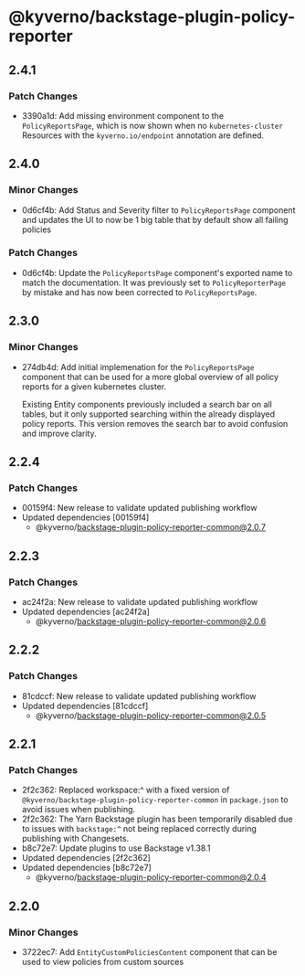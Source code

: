 # @kyverno/backstage-plugin-policy-reporter

## 2.4.1

### Patch Changes

- 3390a1d: Add missing environment component to the `PolicyReportsPage`, which is now shown when no `kubernetes-cluster` Resources with the `kyverno.io/endpoint` annotation are defined.

## 2.4.0

### Minor Changes

- 0d6cf4b: Add Status and Severity filter to `PolicyReportsPage` component and updates the UI to now be 1 big table that by default show all failing policies

### Patch Changes

- 0d6cf4b: Update the `PolicyReportsPage` component's exported name to match the documentation. It was previously set to `PolicyReporterPage` by mistake and has now been corrected to `PolicyReportsPage`.

## 2.3.0

### Minor Changes

- 274db4d: Add initial implemenation for the `PolicyReportsPage` component that can be used for a more global overview of all policy reports for a given kubernetes cluster.

  Existing Entity components previously included a search bar on all tables, but it only supported searching within the already displayed policy reports. This version removes the search bar to avoid confusion and improve clarity.

## 2.2.4

### Patch Changes

- 00159f4: New release to validate updated publishing workflow
- Updated dependencies [00159f4]
  - @kyverno/backstage-plugin-policy-reporter-common@2.0.7

## 2.2.3

### Patch Changes

- ac24f2a: New release to validate updated publishing workflow
- Updated dependencies [ac24f2a]
  - @kyverno/backstage-plugin-policy-reporter-common@2.0.6

## 2.2.2

### Patch Changes

- 81cdccf: New release to validate updated publishing workflow
- Updated dependencies [81cdccf]
  - @kyverno/backstage-plugin-policy-reporter-common@2.0.5

## 2.2.1

### Patch Changes

- 2f2c362: Replaced workspace:^ with a fixed version of `@kyverno/backstage-plugin-policy-reporter-common` in `package.json` to avoid issues when publishing.
- 2f2c362: The Yarn Backstage plugin has been temporarily disabled due to issues with `backstage:^` not being replaced correctly during publishing with Changesets.
- b8c72e7: Update plugins to use Backstage v1.38.1
- Updated dependencies [2f2c362]
- Updated dependencies [b8c72e7]
  - @kyverno/backstage-plugin-policy-reporter-common@2.0.4

## 2.2.0

### Minor Changes

- 3722ec7: Add `EntityCustomPoliciesContent` component that can be used to view policies from custom sources
